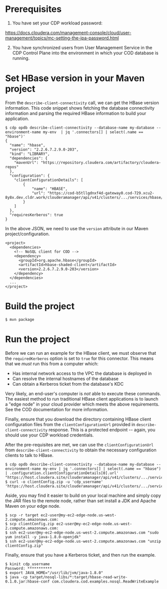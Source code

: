 # Prerequisites

1. You have set your CDP workload password:

https://docs.cloudera.com/management-console/cloud/user-management/topics/mc-setting-the-ipa-password.html

2. You have synchronized users from User Management Service in the CDP Control Plane into the environment
in which your COD database is running.

# Set HBase version in your Maven project

From the `describe-client-connectivity` call, we can get the HBase version information. This code snippet
shows fetching the database connectivity information and parsing the required HBase information to build your
application.
```
$ cdp opdb describe-client-connectivity --database-name my-database --environment-name my-env  | jq '.connectors[] | select(.name == "hbase")'
{
  "name": "hbase",
  "version": "2.2.6.7.2.9.0-203",
  "kind": "LIBRARY",
  "dependencies": {
    "mavenUrl": "https://repository.cloudera.com/artifactory/cloudera-repos"
  },
  "configuration": {
    "clientConfigurationDetails": [
        {
            "name": "HBASE",
            "url": "https://cod-b5tllgdnxf4d-gateway0.cod-729.xcu2-8y8x.dev.cldr.work/clouderamanager/api/v41/clusters/.../services/hbase/clientConfig"
        }
    ]
  },
  "requiresKerberos": true
}
```

In the above JSON, we need to use the `version` attribute in our Maven project/configuration.

```
<project>
  <dependencies>
    <!-- NoSQL client for COD -->
    <dependency>
      <groupId>org.apache.hbase</groupId>
      <artifactId>hbase-shaded-client</artifactId>
      <version>2.2.6.7.2.9.0-203</version>
    </dependency>
  </dependencies>
  ...
</project>
```

# Build the project

```
$ mvn package
```

# Run the project

Before we can run an example for the HBase client, we must observe that the `requiredKerberos` option is set to `true`
for this connector. This means that we *must* run this from a computer which:

* Has internal network access to the VPC the database is deployed in
* Can resolve the internal hostnames of the database
* Can obtain a Kerberos ticket from the database's KDC

Very likely, an end-user's computer is _not_ able to execute these commands. The easiest method to run traditional HBase
client applications is to launch a "edge node" in your cloud provider which meets the above requirements. See the COD
documentation for more information.

Finally, ensure that you download the directory containing HBase client configuration files from the
`clientConfigurationUrl` provided in `describe-client-connectivity` response. This is a protected endpoint -- again, you
should use your CDP workload credentials.

After the pre-requisites are met, we can use the `clientConfigurationUrl` from `describe-client-connectivity` to obtain
the necessary configuration clients to talk to HBase.

```
$ cdp opdb describe-client-connectivity --database-name my-database --environment-name my-env | jq '.connectors[] | select(.name == "hbase") | .configuration.clientConfigurationDetails[0].url'
"https://host.cloudera.site/clouderamanager/api/v41/clusters/.../services/hbase/clientConfig"
$ curl -o clientConfig.zip -u 'cdp_username' 'https://host.cloudera.site/clouderamanager/api/v41/clusters/.../services/hbase/clientConfig'
```

Aside, you may find it easier to build on your local machine and simply copy the JAR files to the remote node, rather
than set install a JDK and Apache Maven on your edge node.

```
$ scp -r target ec2-user@my-ec2-edge-node.us-west-2.compute.amazonaws.com:
$ scp clientConfig.zip ec2-user@my-ec2-edge-node.us-west-2.compute.amazonaws.com:
$ ssh ec2-user@my-ec2-edge-node.us-west-2.compute.amazonaws.com "sudo yum install -y java-1.8.0-openjdk"
$ ssh ec2-user@my-ec2-edge-node.us-west-2.compute.amazonaws.com "unzip clientConfig.zip"
```

Finally, ensure that you have a Kerberos ticket, and then run the example.
```
$ kinit cdp_username
Password: ***********
$ export JAVA_HOME="/usr/lib/jvm/java-1.8.0"
$ java -cp target/nosql-libs/*:target/hbase-read-write-0.1.0.jar:hbase-conf com.cloudera.cod.examples.nosql.ReadWriteExample
```

